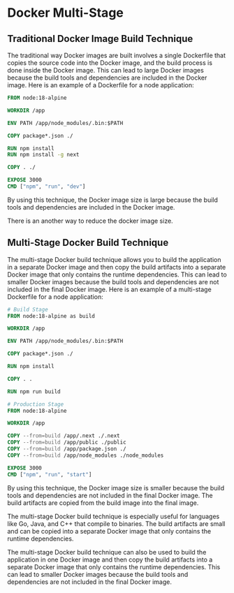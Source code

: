 # Docker  Multi-Stage

Traditional Docker Image Build Technique
------------------------------------

The traditional way Docker images are built involves a single Dockerfile that copies the source code into the Docker image, and the build process is done inside the Docker image. This can lead to large Docker images because the build tools and dependencies are included in the Docker image. Here is an example of a Dockerfile for a node application:

```dockerfile
FROM node:18-alpine

WORKDIR /app

ENV PATH /app/node_modules/.bin:$PATH

COPY package*.json ./

RUN npm install
RUN npm install -g next

COPY . ./

EXPOSE 3000
CMD ["npm", "run", "dev"]
```

By using this technique, the Docker image size is large because the build tools and dependencies are included in the Docker image.

There is an another way to reduce the docker image size.

Multi-Stage Docker Build Technique
------------------------------------

The multi-stage Docker build technique allows you to build the application in a separate Docker image and then copy the build artifacts into a separate Docker image that only contains the runtime dependencies. This can lead to smaller Docker images because the build tools and dependencies are not included in the final Docker image. Here is an example of a multi-stage Dockerfile for a node application:

```dockerfile
# Build Stage
FROM node:18-alpine as build

WORKDIR /app

ENV PATH /app/node_modules/.bin:$PATH

COPY package*.json ./

RUN npm install

COPY . .

RUN npm run build

# Production Stage
FROM node:18-alpine

WORKDIR /app

COPY --from=build /app/.next ./.next
COPY --from=build /app/public ./public
COPY --from=build /app/package.json ./
COPY --from=build /app/node_modules ./node_modules

EXPOSE 3000
CMD ["npm", "run", "start"]
```

By using this technique, the Docker image size is smaller because the build tools and dependencies are not included in the final Docker image. The build artifacts are copied from the build image into the final image.

The multi-stage Docker build technique is especially useful for languages like Go, Java, and C++ that compile to binaries. The build artifacts are small and can be copied into a separate Docker image that only contains the runtime dependencies.

The multi-stage Docker build technique can also be used to build the application in one Docker image and then copy the build artifacts into a separate Docker image that only contains the runtime dependencies. This can lead to smaller Docker images because the build tools and dependencies are not included in the final Docker image.

